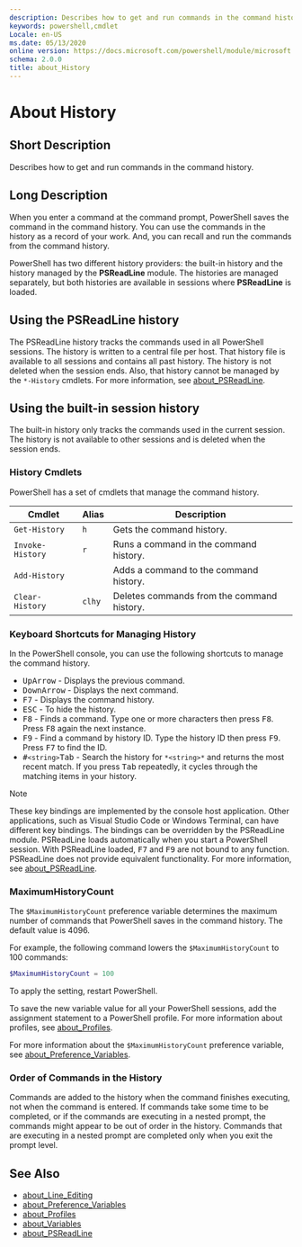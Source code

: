 ```yaml
---
description: Describes how to get and run commands in the command history. 
keywords: powershell,cmdlet
Locale: en-US
ms.date: 05/13/2020
online version: https://docs.microsoft.com/powershell/module/microsoft.powershell.core/about/about_history?view=powershell-5.1&WT.mc_id=ps-gethelp
schema: 2.0.0
title: about_History
---
```

# About History

## Short Description
Describes how to get and run commands in the command history.

## Long Description

When you enter a command at the command prompt, PowerShell saves the command in
the command history. You can use the commands in the history as a record of
your work. And, you can recall and run the commands from the command history.

PowerShell has two different history providers: the built-in history and the
history managed by the **PSReadLine** module. The histories are managed
separately, but both histories are available in sessions where **PSReadLine**
is loaded.

## Using the PSReadLine history

The PSReadLine history tracks the commands used in all PowerShell sessions.
The history is written to a central file per host. That history file is
available to all sessions and contains all past history. The history is not
deleted when the session ends. Also, that history cannot be managed by the
`*-History` cmdlets. For more information, see
[about_PSReadLine](../../PSReadLine/About/about_PSReadLine.md).

## Using the built-in session history

The built-in history only tracks the commands used in the current session. The
history is not available to other sessions and is deleted when the session ends.

### History Cmdlets

PowerShell has a set of cmdlets that manage the command history.

| Cmdlet           | Alias  | Description                                |
| ---------------- | ------ | ------------------------------------------ |
| `Get-History`    | `h`    | Gets the command history.                  |
| `Invoke-History` | `r`    | Runs a command in the command history.     |
| `Add-History`    |        | Adds a command to the command history.     |
| `Clear-History`  | `clhy` | Deletes commands from the command history. |

### Keyboard Shortcuts for Managing History

In the PowerShell console, you can use the following shortcuts to manage the
command history.

- <kbd>UpArrow</kbd> - Displays the previous command.
- <kbd>DownArrow</kbd> - Displays the next command.
- <kbd>F7</kbd> - Displays the command history.
- <kbd>ESC</kbd> - To hide the history.
- <kbd>F8</kbd> - Finds a command. Type one or more characters then press
  <kbd>F8</kbd>. Press <kbd>F8</kbd> again the next instance.
- <kbd>F9</kbd> - Find a command by history ID. Type the history ID then press
  <kbd>F9</kbd>. Press <kbd>F7</kbd> to find the ID.
- <kbd>#</kbd>`<string>`</kbd><kbd>Tab</kbd> - Search the history for
  `*<string>*` and returns the most recent match. If you press <kbd>Tab</kbd>
  repeatedly, it cycles through the matching items in your history.

> [!NOTE]
> These key bindings are implemented by the console host application. Other
> applications, such as Visual Studio Code or Windows Terminal, can have
> different key bindings. The bindings can be overridden by the PSReadLine
> module. PSReadLine loads automatically when you start a PowerShell session.
> With PSReadLine loaded, <kbd>F7</kbd> and <kbd>F9</kbd> are not bound to any
> function. PSReadLine does not provide equivalent functionality. For more
> information, see [about_PSReadLine](../../PSReadLine/About/about_PSReadLine.md).

### MaximumHistoryCount

The `$MaximumHistoryCount` preference variable determines the maximum number of
commands that PowerShell saves in the command history. The default value is
4096.

For example, the following command lowers the `$MaximumHistoryCount` to 100
commands:

```powershell
$MaximumHistoryCount = 100
```

To apply the setting, restart PowerShell.

To save the new variable value for all your PowerShell sessions, add the
assignment statement to a PowerShell profile. For more information about
profiles, see [about_Profiles](about_Profiles.md).

For more information about the `$MaximumHistoryCount` preference variable, see
[about_Preference_Variables](about_Preference_Variables.md).

### Order of Commands in the History

Commands are added to the history when the command finishes executing, not when
the command is entered. If commands take some time to be completed, or if the
commands are executing in a nested prompt, the commands might appear to be out
of order in the history. Commands that are executing in a nested prompt are
completed only when you exit the prompt level.

## See Also

- [about_Line_Editing](about_Line_Editing.md)
- [about_Preference_Variables](about_Preference_Variables.md)
- [about_Profiles](about_Profiles.md)
- [about_Variables](about_Variables.md)
- [about_PSReadLine](../../PSReadLine/About/about_PSReadLine.md)
